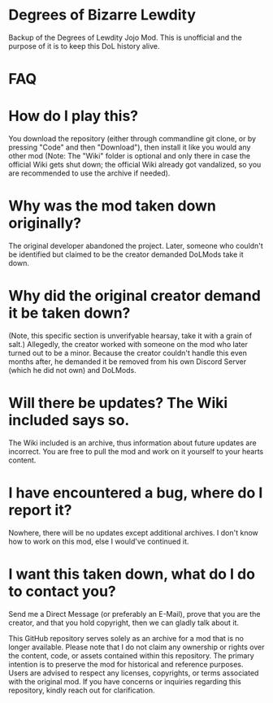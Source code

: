 # Degrees of Bizarre Lewdity
Backup of the Degrees of Lewdity Jojo Mod. This is unofficial and the purpose of it is to keep this DoL history alive.


# FAQ

# How do I play this?
You download the repository (either through commandline git clone, or by pressing "Code" and then "Download"), then install it like you would any other mod (Note: The "Wiki" folder is optional and only there in case the official Wiki gets shut down; the official Wiki already got vandalized, so you are recommended to use the archive if needed).

# Why was the mod taken down originally?
The original developer abandoned the project. Later, someone who couldn't be identified but claimed to be the creator demanded DoLMods take it down.

# Why did the original creator demand it be taken down?
(Note, this specific section is unverifyable hearsay, take it with a grain of salt.)
Allegedly, the creator worked with someone on the mod who later turned out to be a minor. Because the creator couldn't handle this even months after, he demanded it be removed from his own Discord Server (which he did not own) and DoLMods.

# Will there be updates? The Wiki included says so.
The Wiki included is an archive, thus information about future updates are incorrect. You are free to pull the mod and work on it yourself to your hearts content.

# I have encountered a bug, where do I report it?
Nowhere, there will be no updates except additional archives. I don't know how to work on this mod, else I would've continued it.

# I want this taken down, what do I do to contact you?
Send me a Direct Message (or preferably an E-Mail), prove that you are the creator, and that you hold copyright, then we can gladly talk about it.



This GitHub repository serves solely as an archive for a mod that is no longer available. Please note that I do not claim any ownership or rights over the content, code, or assets contained within this repository. The primary intention is to preserve the mod for historical and reference purposes. Users are advised to respect any licenses, copyrights, or terms associated with the original mod. If you have concerns or inquiries regarding this repository, kindly reach out for clarification.
